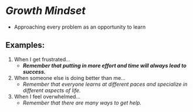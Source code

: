 # ***Growth Mindset***
- Approaching every problem as an opportunity to learn
## Examples:
1. When I get frustrated...
   -  ***Remember that putting in more effort and time will always lead to success.***
2. When someone else is doing better than me...
   -  *Remember that everyone learns at different paces and specialize in different aspects of life.*
3. When I feel overwhelmed...
   -  _Remember that there are many ways to get help._

